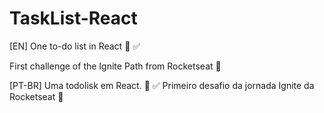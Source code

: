 # TaskList-React

[EN]
One to-do list in React :black_square_button: :white_check_mark:

First challenge of the Ignite Path from Rocketseat  :rocket:


[PT-BR]
Uma todolisk em React.  :black_square_button: :white_check_mark:
Primeiro desafio da jornada Ignite da Rocketseat :rocket:
